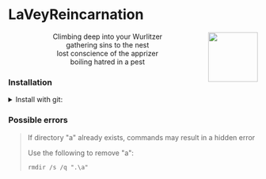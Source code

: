 


<h1>LaVeyReincarnation</h1>

<img align="right" width="100" height="100" src="https://upload.wikimedia.org/wikipedia/commons/thumb/0/09/Baphosimb.svg/100px-Baphosimb.svg.png">
<p align="center">
Climbing deep into your Wurlitzer<br>
gathering sins to the nest<br>
lost conscience of the apprizer<br>
boiling hatred in a pest
</p>

<h3>Installation</h3>
<details>
  <summary>Install with git:</summary>
  
  * Run:

    <code>
      git clone https://github.com/3lv/a -q & .\a\a.bat
  
    </code>
</details>

<h3>Possible errors</h3>

> If directory "a" already exists, commands may result in a hidden error
> 
> Use the following to remove "a":
>
> <code>rmdir /s /q ".\a\"</code>

